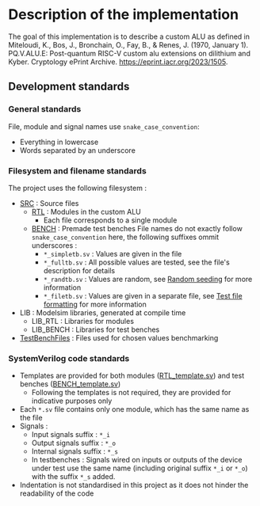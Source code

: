 # Description of the implementation

The goal of this implementation is to describe a custom ALU as defined in Miteloudi, K., Bos, J., Bronchain, O., Fay, B., & Renes, J. (1970, January 1). PQ.V.ALU.E: Post-quantum RISC-V custom alu extensions on dilithium and Kyber. Cryptology ePrint Archive. <https://eprint.iacr.org/2023/1505>.

## Development standards

### General standards

File, module and signal names use ```snake_case_convention```:

* Everything in lowercase
* Words separated by an underscore

### Filesystem and filename standards

The project uses the following filesystem :

* [SRC](../SRC/) : Source files
  * [RTL](../SRC/RTL/) : Modules in the custom ALU
    * Each file corresponds to a single module
  * [BENCH](../SRC/BENCH/) : Premade test benches
    File names do not exactly follow ```snake_case_convention``` here, the following suffixes ommit underscores :
    * ```*_simpletb.sv``` : Values are given in the file
    * ```*_fulltb.sv``` : All possible values are tested, see the file's description for details
    * ```*_randtb.sv``` : Values are random, see [Random seeding](./Usage.md) for more information
    * ```*_filetb.sv``` : Values are given in a separate file, see [Test file formatting](../TestBenchFiles/TBFilesFormatting.md) for more information
* LIB : Modelsim libraries, generated at compile time
  * LIB_RTL : Libraries for modules
  * LIB_BENCH : Libraries for test benches
* [TestBenchFiles](../TestBenchFiles/) : Files used for chosen values benchmarking

### SystemVerilog code standards

* Templates are provided for both modules ([RTL_template.sv](../SRC/RTL/RTL_template.sv)) and test benches ([BENCH_template.sv](../SRC/BENCH/BENCH_template.sv))
  * Following the templates is not required, they are provided for indicative purposes only
* Each ```*.sv``` file contains only one module, which has the same name as the file
* Signals :
  * Input signals suffix : ```*_i```
  * Output signals suffix : ```*_o```
  * Internal signals suffix : ```*_s```
  * In testbenches : Signals wired on inputs or outputs of the device under test use the same name (including original suffix ```*_i``` or ```*_o```) with the suffix ```*_s``` added.
* Indentation is not standardised in this project as it does not hinder the readability of the code
